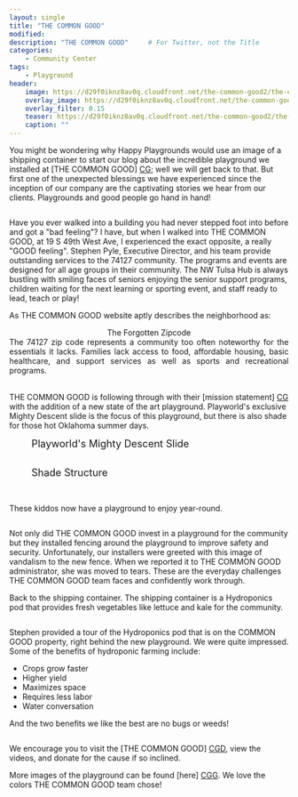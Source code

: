 ```yaml
---
layout: single
title: "THE COMMON GOOD"
modified:
description: "THE COMMON GOOD"     # For Twitter, not the Title
categories:
    - Community Center
tags:
    - Playground
header:
    image: https://d29f0iknz8av0q.cloudfront.net/the-common-good2/the-common-good-1.jpg # Twitter (use 'overlay_image')
    overlay_image: https://d29f0iknz8av0q.cloudfront.net/the-common-good2/the-common-good2-10.jpg    # Article header at 2048x768
    overlay_filter: 0.15
    teaser: https://d29f0iknz8av0q.cloudfront.net/the-common-good2/the-common-good2-10.jpg   # Shrink image to 575x216 push
    caption: ""
---
```


You might be wondering why Happy Playgrounds would use an image of a shipping container to start our blog about the incredible playground we installed at [THE COMMON GOOD] [CG]; well we will get back to that. But first one of the unexpected blessings we have experienced since the inception of our company are the captivating stories we hear from our clients. Playgrounds and good people go hand in hand!

<figure class="align-right"><img src="https://d29f0iknz8av0q.cloudfront.net/the-common-good2/the-common-good-logo.webp" alt="" />
</figure>

Have you ever walked into a building you had never stepped foot into before and got a "bad feeling"? I have, but when I walked into THE COMMON GOOD, at 19 S 49th West Ave, I experienced the exact opposite, a really "GOOD feeling". Stephen Pyle, Executive Director, and his team provide outstanding services to the 74127 community. The programs and events are designed for all age groups in their community. The NW Tulsa Hub is always bustling with smiling faces of seniors enjoying the senior support programs, children waiting for the next learning or sporting event, and staff ready to lead, teach or play!

As THE COMMON GOOD website aptly describes the neighborhood as:

<div style="text-align: center;">The Forgotten Zipcode</div>


<div style="text-align: justify;"> The 74127 zip code represents a community too often noteworthy for the essentials it lacks. Families lack access to food, affordable housing, basic healthcare, and support services as well as sports and recreational programs. </div>

<br>

THE COMMON GOOD is following through with their [mission statement] [CG] with the addition of a new state of the art playground. Playworld's exclusive Mighty Descent slide is the focus of this playground, but there is also shade for those hot Oklahoma summer days.

<figure class="align-center">
<a href="https://d29f0iknz8av0q.cloudfront.net/the-common-good2/the-common-good2-8.jpg">
<img src="https://d29f0iknz8av0q.cloudfront.net/the-common-good2/the-common-good2-8.jpg" alt="" /></a>
<figcaption class="text-center" style="font-size: large">Playworld's Mighty Descent Slide</figcaption><br />
</figure>

<figure class="align-center">
<a href="https://d29f0iknz8av0q.cloudfront.net/the-common-good2/the-common-good2-3.jpg">
<img src="https://d29f0iknz8av0q.cloudfront.net/the-common-good2/the-common-good2-3.jpg" alt="" /></a>
<figcaption class="text-center" style="font-size: large">Shade Structure</figcaption><br />
</figure>


<figure class="align-center">
<a href="https://d29f0iknz8av0q.cloudfront.net/the-common-good2/the-common-good-kids.webp">
<img src="https://d29f0iknz8av0q.cloudfront.net/the-common-good2/the-common-good-kids.webp" alt="" /></a>
</figure>

These kiddos now have a playground to enjoy year-round.

<figure class="align-right">
<a href="https://d29f0iknz8av0q.cloudfront.net/the-common-good2/the-common-good-fence-lg.jpg">
<img src="https://d29f0iknz8av0q.cloudfront.net/the-common-good2/the-common-good-fence-sm.jpg" alt="" /></a>
</figure>
Not only did THE COMMON GOOD invest in a playground for the community but they installed fencing around the playground to improve safety and security. Unfortunately, our installers were greeted with this image of vandalism to the new fence. <i class="fa-regular fa-thumbs-down"></i>When we reported it to THE COMMON GOOD administrator, she was moved to tears. These are the everyday challenges THE COMMON GOOD team faces and confidently work through.

Back to the shipping container. The shipping container is a Hydroponics pod that provides fresh vegetables like lettuce and kale for the community.

<figure class="align-right">
<img src="https://d29f0iknz8av0q.cloudfront.net/the-common-good2/hydro-1.jpg" alt="" />
</figure>

Stephen provided a tour of the Hydroponics pod that is on the COMMON GOOD property, right behind the new playground. We were quite impressed. Some of the benefits of hydroponic farming include: 


<div>

<ul>
    <li>Crops grow faster</li>
    <li>Higher yield</li>
    <li>Maximizes space</li>
    <li>Requires less labor</li>
    <li>Water conversation</li>
    </ul>
</div>

And the two benefits we like the best are no bugs or weeds!

<figure class="align-right">
<img src="https://d29f0iknz8av0q.cloudfront.net/the-common-good2/hydro-2.jpg" alt="" />
</figure>


We encourage you to visit the [THE COMMON GOOD] [CGD], view the videos, and donate for the cause if so inclined.

More images of the playground can be found [here] [CGG]. We love the colors THE COMMON GOOD team chose!

[CG]: https://www.cgtulsa.org
[CGD]: https://www.cgtulsa.org/donate
[blue]: /ironman-70-3-virginia-blue-ridge-2022-race-report/
[CGG]: /the-common-good2/
